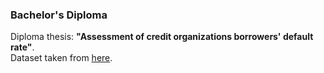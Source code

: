 ### Bachelor's Diploma
Diploma thesis: **"Assessment of credit organizations borrowers' default rate"**.<br>
Dataset taken from [here](https://www.kaggle.com/c/home-credit-default-risk).
